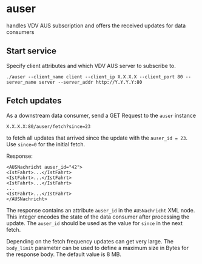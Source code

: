 # auser

handles VDV AUS subscription and offers the received updates for data consumers

## Start service

Specify client attributes and which VDV AUS server to subscribe to.

```shell
./auser --client_name client --client_ip X.X.X.X --client_port 80 --server_name server --server_addr http://Y.Y.Y.Y:80
```

## Fetch updates

As a downstream data consumer, send a GET Request to the `auser` instance

```
X.X.X.X:80/auser/fetch?since=23
```

to fetch all updates that arrived since the update with the `auser_id = 23`. Use `since=0` for the initial fetch.

Response:

```
<AUSNachricht auser_id="42">
<IstFahrt>...</IstFahrt>
<IstFahrt>...</IstFahrt>
<IstFahrt>...</IstFahrt>
...
<IstFahrt>...</IstFahrt>
</AUSNachricht>
```

The response contains an attribute `auser_id` in the `AUSNachricht` XML node. This integer encodes the state of the data
consumer after processing the update. The `auser_id` should be used as the value for `since` in the next fetch.

Depending on the fetch frequency updates can get very large. The `body_limit` parameter can be used to define a maximum
size in Bytes for the response body. The default value is 8 MB.